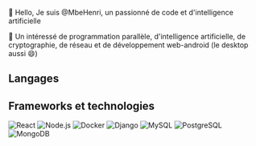 👋 Hello, Je suis @MbeHenri, un passionné de code et d'intelligence artificielle

👀 Un intéressé de programmation parallèle, d'intelligence artificielle, de cryptographie, de réseau et de développement web-android (le desktop aussi 😄)

## Langages


## Frameworks et technologies


![React](https://img.shields.io/badge/React-20232A?style=for-the-badge&logo=react&logoColor=61DAFB)
![Node.js](https://img.shields.io/badge/Node.js-339933?style=for-the-badge&logo=nodedotjs&logoColor=white)
![Docker](https://img.shields.io/badge/Docker-2496ED?style=for-the-badge&logo=docker&logoColor=white)
![Django](https://img.shields.io/badge/Django-092E20?style=for-the-badge&logo=django&logoColor=white)
![MySQL](https://img.shields.io/badge/MySQL-4479A1?style=for-the-badge&logo=mysql&logoColor=white)
![PostgreSQL](https://img.shields.io/badge/PostgreSQL-336791?style=for-the-badge&logo=postgresql&logoColor=white)
![MongoDB](https://img.shields.io/badge/MongoDB-4EA94B?style=for-the-badge&logo=mongodb&logoColor=white)


<!---
MbeHenri/MbeHenri is a ✨ special ✨ repository because its `README.md` (this file) appears on your GitHub profile.
You can click the Preview link to take a look at your changes.
--->
